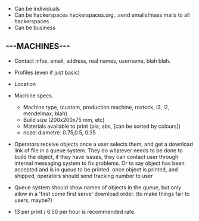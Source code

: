 * Can be individuals
* Can be hackerspaces hackerspaces.org...send emails/mass mails to all hackerspaces
* Can be business


---MACHINES---
--------------

* Contact infos, email, address, real names, username, blah blah.

* Profiles (even if just basic)
	
* Location
	
* Machine specs.
	* Machine type, (custom, production machine, rostock, i3, i2, mendelmax, blah)
	* Build size (200x200x75 mm, etc)
	* Materials available to print (pla, abs, [can be sorted by colours])
	* nozel diametre. 0.75,0.5, 0.35

* Operators receive objects once a user selects them, and get a download link of file in a queue system. They do whatever needs to be done to build the object, if they have issues, they can contact user through internal messaging system to fix problems. Or to say object has been accepted and is in queue to be printed. once object is printed, and shipped, operators should send tracking number to user

* Queue system should show names of objects in the queue, but only allow in a 'first come first serve' download order. (to make things fair to users, maybe?)


* 13 per print / 6.50 per hour is recommended rate.



